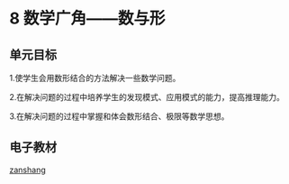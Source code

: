 # 8 数学广角——数与形

## 单元目标

1.使学生会用数形结合的方法解决一些数学问题。

2.在解决问题的过程中培养学生的发现模式、应用模式的能力，提高推理能力。

3.在解决问题的过程中掌握和体会数形结合、极限等数学思想。

## 电子教材

<Epep grade="xxsx6a" :pep="1221001601141" :pages="105" :paged="109" ></Epep>

[zanshang](../res/zanshang.md ':include')